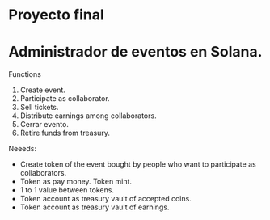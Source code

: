 # Proyecto final

# Administrador de eventos en Solana.

Functions

1. Create event.
2. Participate as collaborator.
3. Sell tickets.
4. Distribute earnings among collaborators.
5. Cerrar evento.
6. Retire funds from treasury.


Neeeds:
- Create token of the event bought by people who want to participate as collaborators.
- Token as pay money. Token mint.
- 1 to 1 value between tokens.
- Token account as treasury vault of accepted coins.
- Token account as treasury vault of earnings.



